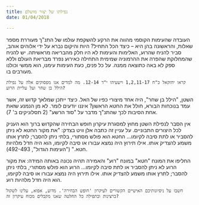 ```yaml
---
title: נפילתו של יצור מושלם
date: 01/04/2018

---
```


העובדה שהעימות הקוסמי מהווה את הרקע להשקפת עולמו של התנ"ך מעוררת מספר שאלות, והראשונה בהן היא – כיצד הכל התחיל? היות והיקום נברא על ידי אלוהים אוהב, סביר להניח שהרוע, האלימות והעימות לא היו חלק מהבריאה מראשיתה. יש להניח שהמחלוקת שהפרה את ההרמוניה שמימית התחילה כאירוע נפרד מבריאת העולם וללא ספק לא באה כתוצאה ממנה. על כל פנים, כעת העימות עימנו, הוא ממשי וכולנו מעורבים בו.

`קראו יחזקאל כ"ח 1,2,11-17 וישעיהו י"ד 12-14. מה למדים אנו מפסוקים אלה על נפילת הילל בן שחר ועל עליית הרוע?`

השטן, "הילל בן שחר", היה אחד מיצורי כפיו של האל. כיצד ייתכן שמלאך קדוש זה, אשר עמד בנוכחות הבורא, חולל את החטא הראשון? איננו יודעים לומר. לא מן הנמנע שזאת אחת הסיבות לכך שהתנ"ך מדבר על "סוד הרשע" (2 תסלוניקים ב' 7).

אין הסבר לנפילת השטן מחוץ למסגרת עיקרון חופש הבחירה שהקדוש ברוך הוא העניק לכל היצורים התבוניים. על עניין זה כתבה אלן וויט בצדק: "את מקור החטא לא ניתן להסביר או לתת סיבה לקיומו... החטא הוא פולש מסתורי, בלתי ניתן להסבר; לתרץ אותו משמע להצדיק אותו. אילו תירוץ היה נמצא עבורו או סיבה לקיומו, הוא היה חדל מלהיות חטא." ("העימות הגדול", 492-493).

החליפו את המונח "חטא" במונח "רוע" והאמירה תהיה נכונה באותה המידה: את מקור הרוע לא ניתן להסביר או לתת סיבה לקיומו... הרוע הוא פולש מסתורי, בלתי ניתן להסבר; לתרץ אותו משמע להצדיק אותו. אילו תירוץ היה נמצא עבורו או סיבה לקיומו, הוא היה חדל מלהיות רוע.

`חשבו על ניסיונותיכם האישיים הקשורים לעיקרון 'חופש הבחירה'. מדוע, אפוא, עלינו לשקול ברצינות ובתפילה כל החלטה שאנו מקבלים מכוח עיקרון זה?`